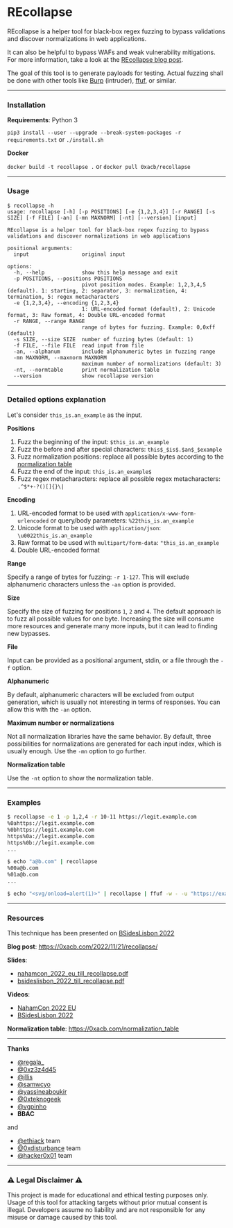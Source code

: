 # REcollapse

REcollapse is a helper tool for black-box regex fuzzing to bypass validations and discover normalizations in web applications.

It can also be helpful to bypass WAFs and weak vulnerability mitigations. For more information, take a look at the [REcollapse blog post](https://0xacb.com/2022/11/21/recollapse/).

The goal of this tool is to generate payloads for testing. Actual fuzzing shall be done with other tools like [Burp](https://portswigger.net/burp) (intruder), [ffuf](https://github.com/ffuf/ffuf), or similar.

---------------

### Installation

**Requirements**: Python 3

`pip3 install --user --upgrade --break-system-packages -r requirements.txt` or `./install.sh`

**Docker**

`docker build -t recollapse .` or `docker pull 0xacb/recollapse`

---------------

### Usage
```
$ recollapse -h
usage: recollapse [-h] [-p POSITIONS] [-e {1,2,3,4}] [-r RANGE] [-s SIZE] [-f FILE] [-an] [-mn MAXNORM] [-nt] [--version] [input]

REcollapse is a helper tool for black-box regex fuzzing to bypass validations and discover normalizations in web applications

positional arguments:
  input                 original input

options:
  -h, --help            show this help message and exit
  -p POSITIONS, --positions POSITIONS
                        pivot position modes. Example: 1,2,3,4,5 (default). 1: starting, 2: separator, 3: normalization, 4: termination, 5: regex metacharacters
  -e {1,2,3,4}, --encoding {1,2,3,4}
                        1: URL-encoded format (default), 2: Unicode format, 3: Raw format, 4: Double URL-encoded format
  -r RANGE, --range RANGE
                        range of bytes for fuzzing. Example: 0,0xff (default)
  -s SIZE, --size SIZE  number of fuzzing bytes (default: 1)
  -f FILE, --file FILE  read input from file
  -an, --alphanum       include alphanumeric bytes in fuzzing range
  -mn MAXNORM, --maxnorm MAXNORM
                        maximum number of normalizations (default: 3)
  -nt, --normtable      print normalization table
  --version             show recollapse version
```

---------------

### Detailed options explanation

Let's consider `this_is.an_example` as the input.

**Positions**

1. Fuzz the beginning of the input: `$this_is.an_example`
2. Fuzz the before and after special characters: `this$_$is$.$an$_$example`
3. Fuzz normalization positions: replace all possible bytes according to the [normalization table](https://0xacb.com/normalization_table)
4. Fuzz the end of the input: `this_is.an_example$`
5. Fuzz regex metacharacters: replace all possible regex metacharacters: `.^$*+-?()[]{}\|`

**Encoding**

1. URL-encoded format to be used with `application/x-www-form-urlencoded` or query/body parameters: `%22this_is.an_example`
2. Unicode format to be used with `application/json`: `\u0022this_is.an_example`
3. Raw format to be used with `multipart/form-data`: `"this_is.an_example`
4. Double URL-encoded format

**Range**

Specify a range of bytes for fuzzing: `-r 1-127`. This will exclude alphanumeric characters unless the `-an` option is provided.

**Size**

Specify the size of fuzzing for positions `1`, `2` and `4`. The default approach is to fuzz all possible values for one byte. Increasing the size will consume more resources and generate many more inputs, but it can lead to finding new bypasses.

**File**

Input can be provided as a positional argument, stdin, or a file through the `-f` option.

**Alphanumeric**

By default, alphanumeric characters will be excluded from output generation, which is usually not interesting in terms of responses. You can allow this with the `-an` option.

**Maximum number or normalizations**

Not all normalization libraries have the same behavior. By default, three possibilities for normalizations are generated for each input index, which is usually enough. Use the `-mn` option to go further.

**Normalization table**

Use the `-nt` option to show the normalization table.

---------------

### Examples

```bash
$ recollapse -e 1 -p 1,2,4 -r 10-11 https://legit.example.com
%0ahttps://legit.example.com
%0bhttps://legit.example.com
https%0a://legit.example.com
https%0b://legit.example.com
...

$ echo "a@b.com" | recollapse 
%00a@b.com
%01a@b.com
...

$ echo "<svg/onload=alert(1)>" | recollapse | ffuf -w - -u "https://example.com/?param=FUZZ" -mc 200,403,500
```

---------------

### Resources

This technique has been presented on [BSidesLisbon 2022](https://bsideslisbon.org/)

**Blog post**: https://0xacb.com/2022/11/21/recollapse/

**Slides**:

- [nahamcon_2022_eu_till_recollapse.pdf](https://github.com/0xacb/recollapse/blob/main/slides/nahamcon_2022_eu_till_recollapse.pdf)
- [bsideslisbon_2022_till_recollapse.pdf](https://github.com/0xacb/recollapse/blob/main/slides/bsideslisbon_2022_till_recollapse.pdf)

**Videos**:

- [NahamCon 2022 EU](https://www.youtube.com/watch?v=1eLTMKWciic)
- [BSidesLisbon 2022](https://www.youtube.com/watch?v=nb91qhj5cOE)

**Normalization table**: https://0xacb.com/normalization_table

---------------

**Thanks**

- [@regala_](https://twitter.com/regala_)
- [@0xz3z4d45](https://twitter.com/0xz3z4d45)
- [@jllis](https://twitter.com/jllis)
- [@samwcyo](https://twitter.com/samwcyo)
- [@yassineaboukir](https://twitter.com/yassineaboukir)
- [@0xteknogeek](https://twitter.com/0xteknogeek)
- [@vgpinho](https://github.com/vgpinho)
- **BBAC**

and

- [@ethiack](https://twitter.com/ethiack) team
- [@0xdisturbance](https://twitter.com/0xdisturbance) team
- [@hacker0x01](https://twitter.com/hacker0x01) team

---------------

### ⚠ Legal Disclaimer ⚠

This project is made for educational and ethical testing purposes only. Usage of this tool for attacking targets without prior mutual consent is illegal. Developers assume no liability and are not responsible for any misuse or damage caused by this tool.
